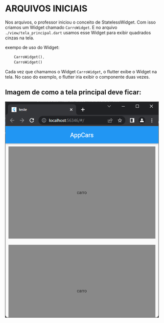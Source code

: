 # ARQUIVOS INICIAIS

Nos arquivos, o professor iniciou o conceito de StatelessWidget. Com isso criamos um Widget chamado `CarroWidget`. E no arquivo `./view/tela_principal.dart` usamos esse Widget para exibir quadrados cinzas na tela.

exempo de uso do Widget:

```dart
    CarroWidget(),
    CarroWidget()
```

Cada vez que chamamos o Widget `CarroWidget`, o flutter exibe o Widget na tela. No caso do exemplo, o flutter iria exibir o componente duas vezes.

## Imagem de como a tela principal deve ficar:

![img](./images/tela-principal.png)
